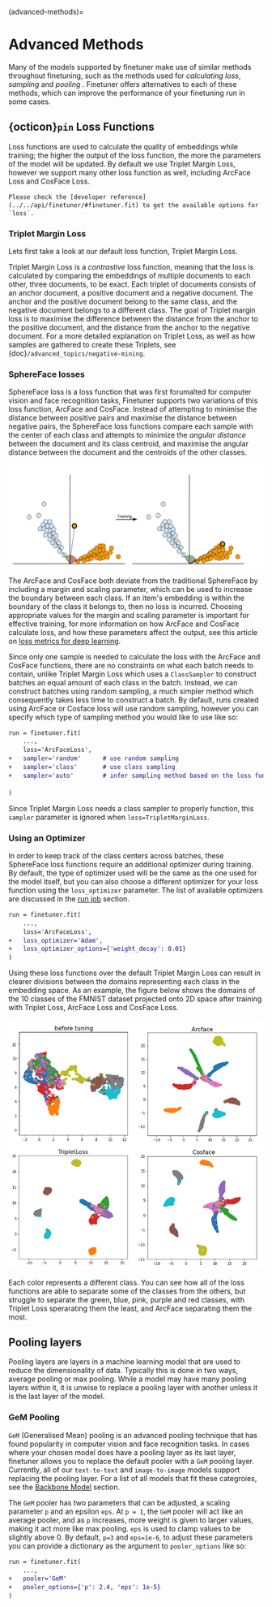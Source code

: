 (advanced-methods)=
# Advanced Methods
Many of the models supported by finetuner make use of similar methods throughout finetuning, such as the methods used for *calculating loss*, *sampling* and *pooling* . Finetuner offers alternatives to each of these methods, which can improve the performance of your finetuning run in some cases.

## {octicon}`pin` Loss Functions

Loss functions are used to calculate the quality of embeddings while training; the higher the output of the loss function, the more the parameters of the model will be updated.
By default we use Triplet Margin Loss, however we support many other loss function as well, including ArcFace Loss and CosFace Loss.

```{Important}
Please check the [developer reference](../../api/finetuner/#finetuner.fit) to get the available options for `loss`.
```

### Triplet Margin Loss

Lets first take a look at our default loss function, Triplet Margin Loss.  

Triplet Margin Loss is a *contrastive* loss function, meaning that the loss is calculated by comparing the embeddings of multiple documents to each other, three documents, to be exact.
Each triplet of documents consists of an anchor document, a positive document and a negative document.
The anchor and the positive document belong to the same class, and the negative document belongs to a different class.
The goal of Triplet margin loss is to maximise the difference between the distance from the anchor to the positive document, and the distance from the anchor to the negative document.
For a more detailed explanation on Triplet Loss, as well as how samples are gathered to create these Triplets, see {doc}`/advanced_topics/negative-mining`.

### SphereFace losses

SphereFace loss is a loss function that was first forumalted for computer vision and face recognition tasks,
Finetuner supports two variations of this loss function, ArcFace and CosFace.
Instead of attempting to minimise the distance between positive pairs and maximise the distance between negative pairs, the SphereFace loss functions compare each sample with the center of each class
and attempts to minimize the *angular distance* between the document and its class centroid, and maximise the angular distance between the document and the centroids of the other classes.

![training](../imgs/SphereFace-training.png)

The ArcFace and CosFace both deviate from the traditional SphereFace by including a margin and scaling parameter, which can be used to increase the boundary between each class. If an item's embedding is within the boundary of the class it belongs to, then no loss is incurred. Choosing appropriate values for the margin and scaling parameter is important for effective training, for more information on how ArcFace and CosFace calculate loss, and how these parameters affect the output, see this article on [loss metrics for deep learning](https://hav4ik.github.io/articles/deep-metric-learning-survey#cosface).  

Since only one sample is needed to calculate the loss with the ArcFace and CosFace functions, there are no constraints on what each batch needs to contain, unlike Triplet Margin Loss
which uses a `ClassSampler` to construct batches an equal amount of each class in the batch.
Instead, we can construct batches using random sampling, a much simpler method which consequently takes less time to construct a batch.
By default, runs created using ArcFace or Cosface loss will use random sampling, however you can specify which type of sampling method you would like to use like so:

```diff
run = finetuner.fit(
    ...,
    loss='ArcFaceLoss',
+   sampler='random'      # use random sampling
+   sampler='class'       # use class sampling
+   sampler='auto'        # infer sampling method based on the loss function (default)

)
```

Since Triplet Margin Loss needs a class sampler to properly function, this `sampler` parameter is ignored when `loss=TripletMarginLoss`.

### Using an Optimizer

In order to keep track of the class centers across batches, these SphereFace loss functions require an additional optimizer during training.
By default, the type of optimizer used will be the same as the one used for the model itself, but you can also choose a different optimizer for your loss function using the `loss_optimizer` parameter.
The list of available optimizers are discussed in the [run job](../walkthrough/run-job.md) section.

```diff
run = finetuner.fit(
    ...,
    loss='ArcFaceLoss',
+   loss_optimizer='Adam',
+   loss_optimizer_options={'weight_decay': 0.01}
)
```

Using these loss functions over the default Triplet Margin Loss can result in clearer divisions between the domains representing each class in the embedding space.
As an example, the figure below shows the domains of the 10 classes of the FMNIST dataset projected onto 2D space after training with Triplet Loss, ArcFace Loss and CosFace Loss.

![distributions-loss](../imgs/distributions-loss.png)

Each color represents a different class. You can see how all of the loss functions are able to separate some of the classes from the others,
but struggle to separate the green, blue, pink, purple and red classes,
with Triplet Loss sperarating them the least, and ArcFace separating them the most.

## Pooling layers

Pooling layers are layers in a machine learning model that are used to reduce the dimensionality of data. Typically this is done in two ways, average pooling or max pooling.
While a model may have many pooling layers within it, it is unwise to replace a pooling layer with another unless it is the last layer of the model.

### GeM Pooling

`GeM` (Generalised Mean) pooling is an advanced pooling technique that has found popularity in computer vision and face recognition tasks.
In cases where your chosen model does have a pooling layer as its last layer, finetuner allows you to replace the default pooler with a `GeM` pooling layer.
Currently, all of our `text-to-text` and `image-to-image` models support replacing the pooling layer.
For a list of all models that fit these categroies, see the [Backbone Model](../walkthrough/choose-backbone.md) section.  

The `GeM` pooler has two parameters that can be adjusted, a scaling parameter `p` and an epsilon `eps`.
At `p = 1`, the `GeM` pooler will act like an average pooler, and as `p` increases, more weight is given to larger values, making it act more like max pooling.
`eps` is used to clamp values to be slightly above 0.
By default, `p=3` and `eps=1e-6`, to adjust these parameters you can provide a dictionary as the argument to `pooler_options` like so:

```diff
run = finetuner.fit(
    ...,
+   pooler='GeM'
+   pooler_options={'p': 2.4, 'eps': 1e-5}
)
```
